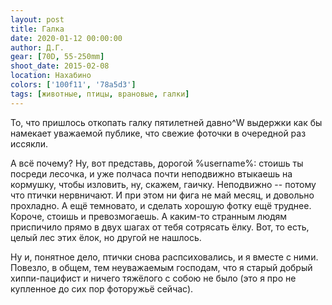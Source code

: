```yaml
---
layout: post
title: Галка
date: 2020-01-12 00:00:00
author: Д.Г.
gear: [70D, 55-250mm]
shoot_date: 2015-02-08
location: Нахабино
colors: ['100f11', '78a5d3']
tags: [животные, птицы, врановые, галки]
---
```

То, что пришлось откопать галку пятилетней давно^W выдержки как бы намекает уважаемой публике, что свежие фоточки в очередной раз иссякли.

А всё почему? Ну, вот представь, дорогой %username%: стоишь ты посреди лесочка, и уже полчаса почти неподвижно втыкаешь на кормушку, чтобы изловить, ну, скажем, гаичку. Неподвижно -- потому что птички нервничают. И при этом ни фига не май месяц, и довольно прохладно. А ещё темновато, и сделать хорошую фотку ещё труднее. Короче, стоишь и превозмогаешь. А каким-то странным людям приспичило прямо в двух шагах от тебя сотрясать ёлку. Вот, то есть, целый лес этих ёлок, но другой не нашлось.

Ну и, понятное дело, птички снова распсиховались, и я вместе с ними. Повезло, в общем, тем неуважаемым господам, что я старый добрый хиппи-пацифист и ничего тяжёлого с собою не было (это я про не купленное до сих пор фоторужьё сейчас).
